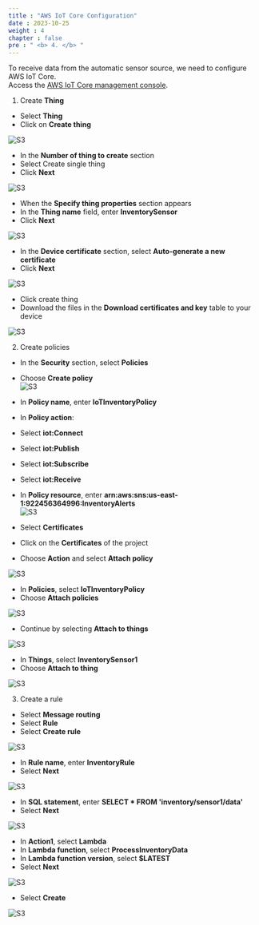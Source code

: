 ```yaml
---  
title : "AWS IoT Core Configuration"  
date : 2023-10-25  
weight : 4  
chapter : false  
pre : " <b> 4. </b> "  
---  
```

  
To receive data from the automatic sensor source, we need to configure AWS IoT Core.  
Access the [AWS IoT Core management console](https://console.aws.amazon.com/iot/home).  
  
1. Create **Thing**  
 + Select **Thing**  
 + Click on **Create thing**  
  
![S3](/images/4.s3/createIoT.jpg)  
  
 + In the **Number of thing to create** section  
 + Select Create single thing  
 + Click **Next**  
  
![S3](/images/4.s3/createIoT1.jpg)  
  
 + When the **Specify thing properties** section appears  
 + In the **Thing name** field, enter **InventorySensor**  
 + Click **Next**  
  
![S3](/images/4.s3/createIoT2.jpg)  
  
 + In the **Device certificate** section, select **Auto-generate a new certificate**  
 + Click **Next**  
  
![S3](/images/4.s3/createIoT3.jpg)  
  
 + Click create thing  
 + Download the files in the **Download certificates and key** table to your device  
  
![S3](/images/4.s3/createIoT4.jpg)

2. Create policies  
 + In the **Security** section, select **Policies**  
 + Choose **Create policy**  
![S3](/images/4.s3/createIoT5.jpg)  

 + In **Policy name**, enter **IoTInventoryPolicy**  
 + In **Policy action**:  
 + Select **iot:Connect**  
 + Select **iot:Publish**  
 + Select **iot:Subscribe**  
 + Select **iot:Receive**  
 + In **Policy resource**, enter **arn:aws:sns:us-east-1:922456364996:InventoryAlerts**  
![S3](/images/4.s3/createIoT7.jpg)  

 + Select **Certificates**  
 + Click on the **Certificates** of the project  
 + Choose **Action** and select **Attach policy**  

![S3](/images/4.s3/createIoT6.jpg)  

 + In **Policies**, select **IoTInventoryPolicy**  
 + Choose **Attach policies**  

![S3](/images/4.s3/createIoT8.jpg)  

 + Continue by selecting **Attach to things**  

![S3](/images/4.s3/createIoT9.jpg)  

 + In **Things**, select **InventorySensor1**  
 + Choose **Attach to thing**  

![S3](/images/4.s3/createIoT10.jpg)

3. Create a rule

 + Select **Message routing**  
 + Select **Rule**  
 + Select **Create rule**  

![S3](/images/4.s3/createIoT11.jpg)  

 + In **Rule name**, enter **InventoryRule**  
 + Select **Next**  

![S3](/images/4.s3/createIoT12.jpg)  

 + In **SQL statement**, enter **SELECT * FROM 'inventory/sensor1/data'**  
 + Select **Next**  

![S3](/images/4.s3/createIoT14.jpg)  

 + In **Action1**, select **Lambda**  
 + In **Lambda function**, select **ProcessInventoryData**  
 + In **Lambda function version**, select **$LATEST**  
 + Select **Next**  

![S3](/images/4.s3/createIoT15.jpg)  

+ Select **Create**  

![S3](/images/4.s3/createIoT13.jpg)  